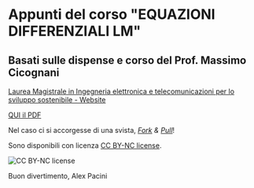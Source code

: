 # Appunti del corso "EQUAZIONI DIFFERENZIALI LM"
## Basati sulle dispense e corso del Prof. Massimo Cicognani

[Laurea Magistrale in Ingegneria elettronica e telecomunicazioni per lo sviluppo sostenibile - Website](http://goo.gl/KG5W9q)

[QUI il PDF](http://alexpacini.github.io/EqDiff_LM/Eq_diff_LS.pdf)

Nel caso ci si accorgesse di una svista, [_Fork_](https://help.github.com/articles/fork-a-repo) _&_ [_Pull_](https://help.github.com/articles/using-pull-requests)!

Sono disponibili con licenza [CC BY-NC license](https://creativecommons.org/licenses/by-nc/3.0/).

![CC BY-NC license](http://i.creativecommons.org/l/by-nc/3.0/88x31.png)

Buon divertimento,
Alex Pacini